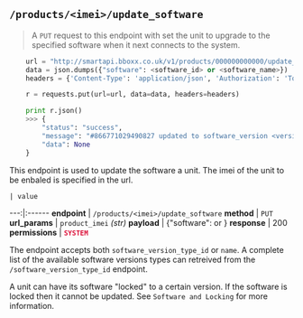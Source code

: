 ## `/products/<imei>/update_software`

> A `PUT` request to this endpoint with set the unit to upgrade to the specified software when it next connects to the system. 

```python
    url = "http://smartapi.bboxx.co.uk/v1/products/000000000000/update_software"
    data = json.dumps({"software": <software_id> or <software_name>})
    headers = {'Content-Type': 'application/json', 'Authorization': 'Token token=' + A_VALID_TOKEN}

    r = requests.put(url=url, data=data, headers=headers)

    print r.json()
    >>> {
        "status": "success", 
        "message": "#866771029490827 updated to software_version <version_name>", 
        "data": None
    }
```

This endpoint is used to update the software a unit. The imei of the unit to be enbaled is specified in the url.

    | value 
---:|:------
__endpoint__ | `/products/<imei>/update_software`
__method__ | `PUT`
__url_params__ | `product_imei` _(str)_
__payload__ | {"software": <id> or <name>}
__response__ | 200
__permissions__ | <font color="Crimson">__`SYSTEM`__</font>

The endpoint accepts both `software_version_type_id` or `name`. A complete list of the available software versions types can retreived from the `/software_version_type_id` endpoint. 

A unit can have its software "locked" to a certain version. If the software is locked then it cannot be updated. See `Software and Locking` for more information.

